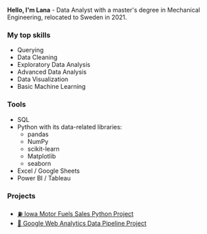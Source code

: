 **Hello, I'm Lana** - Data Analyst with a master's degree in Mechanical Engineering, relocated to Sweden in 2021.

### My top skills
- Querying
- Data Cleaning
- Exploratory Data Analysis
- Advanced Data Analysis
- Data Visualization
- Basic Machine Learning

### Tools
- SQL
- Python with its data-related libraries:
  - pandas
  - NumPy
  - scikit-learn
  - Matplotlib
  - seaborn
- Excel / Google Sheets
- Power BI / Tableau

### Projects
- [:fuelpump: Iowa Motor Fuels Sales Python Project](https://github.com/lanavirsen/Iowa-Motor-Fuel-Sales)
- [:arrows_counterclockwise: Google Web Analytics Data Pipeline Project](https://github.com/lanavirsen/Google-Web-Analytics-Data-Pipeline/tree/main)


<!--
**lanavirsen/lanavirsen** is a ✨ _special_ ✨ repository because its `README.md` (this file) appears on your GitHub profile.

Here are some ideas to get you started:

- 🔭 I’m currently working on ...
- 🌱 I’m currently learning ...
- 👯 I’m looking to collaborate on ...
- 🤔 I’m looking for help with ...
- 💬 Ask me about ...
- 📫 How to reach me: ...
- 😄 Pronouns: ...
- ⚡ Fun fact: ...
-->
